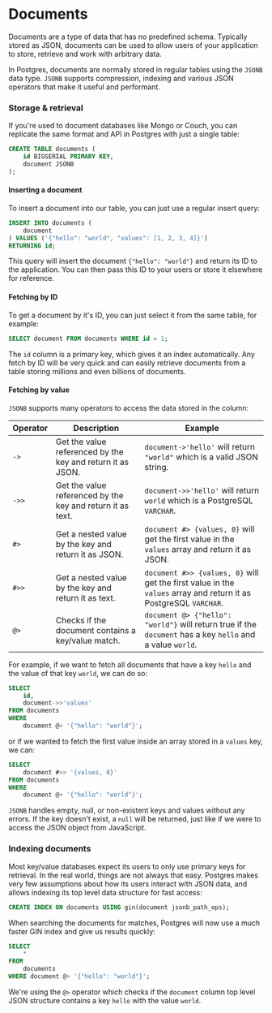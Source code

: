 # Documents

Documents are a type of data that has no predefined schema. Typically stored as JSON, documents can be used to allow users of your application to store, retrieve and work with arbitrary data.

In Postgres, documents are normally stored in regular tables using the `JSONB` data type. `JSONB` supports compression, indexing and various JSON operators that make it useful and performant.

### Storage & retrieval

If you're used to document databases like Mongo or Couch, you can replicate the same format and API in Postgres with just a single table:

```sql
CREATE TABLE documents (
    id BIGSERIAL PRIMARY KEY,
    document JSONB
);
```

#### Inserting a document

To insert a document into our table, you can just use a regular insert query:

```sql
INSERT INTO documents (
    document
) VALUES ('{"hello": "world", "values": [1, 2, 3, 4]}')
RETURNING id;
```

This query will insert the document `{"hello": "world"}` and return its ID to the application. You can then pass this ID to your users or store it elsewhere for reference.

#### Fetching by ID

To get a document by it's ID, you can just select it from the same table, for example:

```sql
SELECT document FROM documents WHERE id = 1;
```

The `id` column is a primary key, which gives it an index automatically. Any fetch by ID will be very quick and can easily retrieve documents from a table storing millions and even billions of documents.

#### Fetching by value

`JSONB` supports many operators to access the data stored in the column:

| Operator | Description                                                | Example                                                                                                          |
| -------- | ---------------------------------------------------------- | ---------------------------------------------------------------------------------------------------------------- |
| `->`     | Get the value referenced by the key and return it as JSON. | `document->'hello'` will return `"world"` which is a valid JSON string.                                          |
| `->>`    | Get the value referenced by the key and return it as text. | `document->>'hello'` will return `world` which is a PostgreSQL `VARCHAR`.                                        |
| `#>`     | Get a nested value by the key and return it as JSON.       | `document #> {values, 0}` will get the first value in the `values` array and return it as JSON.                  |
| `#>>`    | Get a nested value by the key and return it as text.       | `document #>> {values, 0}` will get the first value in the `values` array and return it as PostgreSQL `VARCHAR`. |
| `@>`     | Checks if the document contains a key/value match.         | `document @> {"hello": "world"}` will return true if the `document` has a key `hello` and a value `world`.       |

For example, if we want to fetch all documents that have a key `hello` and the value of that key `world`, we can do so:

```sql
SELECT
    id,
    document->>'values'
FROM documents
WHERE
    document @> '{"hello": "world"}';
```

or if we wanted to fetch the first value inside an array stored in a `values` key, we can:

```sql
SELECT
    document #>> '{values, 0}'
FROM documents
WHERE
    document @> '{"hello": "world"}';
```

`JSONB` handles empty, null, or non-existent keys and values without any errors. If the key doesn't exist, a `null` will be returned, just like if we were to access the JSON object from JavaScript.

### Indexing documents

Most key/value databases expect its users to only use primary keys for retrieval. In the real world, things are not always that easy. Postgres makes very few assumptions about how its users interact with JSON data, and allows indexing its top level data structure for fast access:

```sql
CREATE INDEX ON documents USING gin(document jsonb_path_ops);
```

When searching the documents for matches, Postgres will now use a much faster GIN index and give us results quickly:

```sql
SELECT
    * 
FROM
    documents
WHERE document @> '{"hello": "world"}';
```

We're using the `@>` operator which checks if the `document` column top level JSON structure contains a key `hello` with the value `world`.
